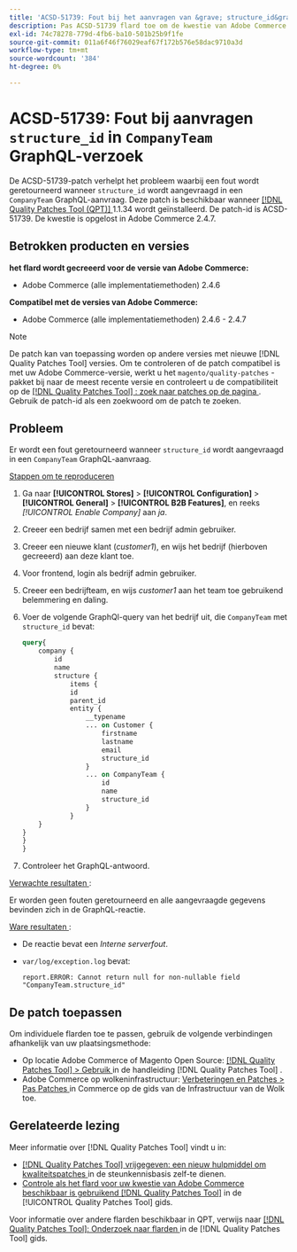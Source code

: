 ```yaml
---
title: 'ACSD-51739: Fout bij het aanvragen van &grave; structure_id&grave; in &grave; CompanyTeam&grave; GraphQL request'
description: Pas ACSD-51739 flard toe om de kwestie van Adobe Commerce te bevestigen waar een fout is teruggekeerd wanneer &grave; structure_id &grave; in een &grave; CompanyTeam &grave; GraphQL verzoek wordt gevraagd.
exl-id: 74c78278-779d-4fb6-ba10-501b25b9f1fe
source-git-commit: 011a6f46f76029eaf67f172b576e58dac9710a3d
workflow-type: tm+mt
source-wordcount: '384'
ht-degree: 0%

---
```


# ACSD-51739: Fout bij aanvragen `structure_id` in `CompanyTeam` GraphQL-verzoek

De ACSD-51739-patch verhelpt het probleem waarbij een fout wordt geretourneerd wanneer `structure_id` wordt aangevraagd in een `CompanyTeam` GraphQL-aanvraag. Deze patch is beschikbaar wanneer [[!DNL Quality Patches Tool (QPT)] ](https://experienceleague.adobe.com/nl/docs/commerce-operations/tools/quality-patches-tool/quality-patches-tool-to-self-serve-quality-patches) 1.1.34 wordt geïnstalleerd. De patch-id is ACSD-51739. De kwestie is opgelost in Adobe Commerce 2.4.7.

## Betrokken producten en versies

**het flard wordt gecreeerd voor de versie van Adobe Commerce:**

* Adobe Commerce (alle implementatiemethoden) 2.4.6

**Compatibel met de versies van Adobe Commerce:**

* Adobe Commerce (alle implementatiemethoden) 2.4.6 - 2.4.7

>[!NOTE]
>
>De patch kan van toepassing worden op andere versies met nieuwe [!DNL Quality Patches Tool] versies. Om te controleren of de patch compatibel is met uw Adobe Commerce-versie, werkt u het `magento/quality-patches` -pakket bij naar de meest recente versie en controleert u de compatibiliteit op de [[!DNL Quality Patches Tool] : zoek naar patches op de pagina ](https://experienceleague.adobe.com/tools/commerce-quality-patches/index.html?lang=nl-NL) . Gebruik de patch-id als een zoekwoord om de patch te zoeken.

## Probleem

Er wordt een fout geretourneerd wanneer `structure_id` wordt aangevraagd in een `CompanyTeam` GraphQL-aanvraag.

<u> Stappen om te reproduceren </u>

1. Ga naar **[!UICONTROL Stores]** > **[!UICONTROL Configuration]** > **[!UICONTROL General]** > **[!UICONTROL B2B Features]**, en reeks *[!UICONTROL Enable Company]* aan *ja*.
1. Creeer een bedrijf samen met een bedrijf admin gebruiker.
1. Creeer een nieuwe klant (*customer1*), en wijs het bedrijf (hierboven gecreeerd) aan deze klant toe.
1. Voor frontend, login als bedrijf admin gebruiker.
1. Creeer een bedrijfteam, en wijs *customer1* aan het team toe gebruikend belemmering en daling.
1. Voer de volgende GraphQl-query van het bedrijf uit, die `CompanyTeam` met `structure_id` bevat:

   ```GraphQL
   query{
       company {
           id
           name
           structure {
               items {
               id
               parent_id
               entity {
                   __typename
                   ... on Customer {
                       firstname
                       lastname
                       email
                       structure_id
                   }
                   ... on CompanyTeam {
                       id
                       name
                       structure_id
                   }
               }
       }
   }
   }
   }
   ```

1. Controleer het GraphQL-antwoord.

<u> Verwachte resultaten </u>:

Er worden geen fouten geretourneerd en alle aangevraagde gegevens bevinden zich in de GraphQL-reactie.

<u> Ware resultaten </u>:

* De reactie bevat een *Interne serverfout*.
* `var/log/exception.log` bevat:

  ```
  report.ERROR: Cannot return null for non-nullable field "CompanyTeam.structure_id"
  ```

## De patch toepassen

Om individuele flarden toe te passen, gebruik de volgende verbindingen afhankelijk van uw plaatsingsmethode:

* Op locatie Adobe Commerce of Magento Open Source: [[!DNL Quality Patches Tool] > Gebruik ](/help/tools/quality-patches-tool/usage.md) in de handleiding [!DNL Quality Patches Tool] .
* Adobe Commerce op wolkeninfrastructuur: [ Verbeteringen en Patches > Pas Patches ](https://experienceleague.adobe.com/docs/commerce-cloud-service/user-guide/develop/upgrade/apply-patches.html?lang=nl-NL) in Commerce op de gids van de Infrastructuur van de Wolk toe.

## Gerelateerde lezing

Meer informatie over [!DNL Quality Patches Tool] vindt u in:

* [[!DNL Quality Patches Tool]  vrijgegeven: een nieuw hulpmiddel om kwaliteitspatches ](https://experienceleague.adobe.com/nl/docs/commerce-operations/tools/quality-patches-tool/quality-patches-tool-to-self-serve-quality-patches) in de steunkennisbasis zelf-te dienen.
* [ Controle als het flard voor uw kwestie van Adobe Commerce beschikbaar is gebruikend  [!DNL Quality Patches Tool]](/help/tools/quality-patches-tool/patches-available-in-qpt/check-patch-for-magento-issue-with-magento-quality-patches.md) in de [!UICONTROL Quality Patches Tool] gids.


Voor informatie over andere flarden beschikbaar in QPT, verwijs naar [[!DNL Quality Patches Tool]: Onderzoek naar flarden ](https://experienceleague.adobe.com/tools/commerce-quality-patches/index.html?lang=nl-NL) in de [!DNL Quality Patches Tool] gids.

